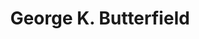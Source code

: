 ---
layout: default
tag: NC
title: George K. Butterfield
image: https://upload.wikimedia.org/wikipedia/commons/thumb/d/d4/G.K._Butterfield,_Official_portrait,_114th_Congress.jpg/220px-G.K._Butterfield,_Official_portrait,_114th_Congress.jpg
district: 1
party: Democrat
seat: House
website: http://gkbutterfield.com/
donate: 
---